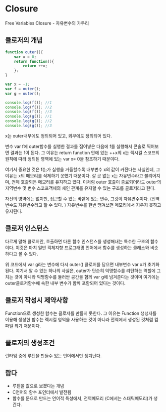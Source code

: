 # Closure

Free Variables Closure - 자유변수의 가두리



## 클로저의 개념

```javascript
function outer(){
    var x = 0;
    return function(){
        return ++x;
    };
}

var x = -1;
var f = outer();
var g = outer();

console.log(f()); //1
console.log(f()); //2
console.log(f()); //3
console.log(g()); //1
console.log(g()); //2
console.log(g()); //3
```

x는 outer내부에도 정의되어 있고, 외부에도 정의되어 있다. 

변수 var f에 outer함수를 실행한 결과를 집어넣은 다음에 f를 실행해서 콘솔로 찍어보면 결과는 1이 된다. 그 이유는 return function 안에 있는 ++x의 x는 렉시컬 스코프의 원칙에 따라 정의된 영역에 있는 var x= 0을 참조하기 때문이다. 

여기서 중요한 것은 f();가 실행을 거듭할수록 내부변수 x의 값이 커진다는 사실인데, 그 이유는 x의 메모리를 삭제하기 못했기 때문이다. 갈 곳 없는 x는 자유변수라고 불리어지며, 언제 호출되든 메모리를 유지하고 있다. 이처럼 outer 호출이 종료되더라도 outer의 지역변수 및 변수 스코프객체의 체인 관계를 유지할 수 있는 구조를 클로저라고 한다.

자신의 영역에는 없지만, 접근할 수 있는 바깥에 있는 변수, 그것이 자유변수이다. (전역변수도 자유변수라고 할 수 있다. ) 자유변수를 한번 땡겨쓰면 메모리에서 지우지 못하고 유지된다. 



## 클로저 인스턴스

다르게 말해 클로저란, 호출하면 다른 함수 인스턴스를 생성해내는 특수한 구조의 함수이다. 
이것은 마치 일반 객체지향 프로그래밍 언어에서 함수를 생성하는 클래스와 비슷하다고 볼 수 있다. 

위 코드에서 var g라는 변수에 다시 outer() 클로저를 담으면 내부변수 var x가 초기화된다. 여기서 알 수 있는 하나의 사실은, outer가  단순히 익명함수를 리턴하는 역할에 그치는 것이 아니라 익명함수를 둘러싼 공간을 함께 var g에 넘겨준다는 것이며 여기에는 outer클로저함수에 속한 내부 변수가 함께 포함되어 있다는 것이다.



## 클로저 작성시 제약사항

Function으로 생성한 함수는 클로저를 만들지 못한다. 그 이유는 Function 생성자를 이용해 생성한 함수는 렉시컬 영역을 사용하는 것이 아니라 전역에서 생성된 것처럼 컴파일 되기 때문이다. 



## 클로저의 생성조건

런타임 중에 루틴을 만들수 있는 언어에서만 생겨난다.



## 람다 

- 루틴을 값으로 보겠다는 개념
- C언어의 함수 포인터에서 발전됨
- 함수를 문으로 만드는 언어적 특성에서, 전역메모리 (C에서는 스태틱메모리)가 생긴다.